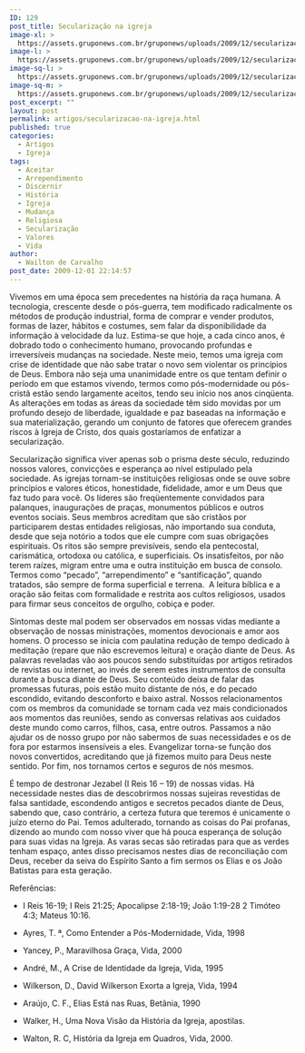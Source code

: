```yaml
---
ID: 129
post_title: Secularização na igreja
image-xl: >
  https://assets.gruponews.com.br/gruponews/uploads/2009/12/secularizacao_na_igreja.jpg
image-l: >
  https://assets.gruponews.com.br/gruponews/uploads/2009/12/secularizacao_na_igreja.jpg
image-sq-l: >
  https://assets.gruponews.com.br/gruponews/uploads/2009/12/secularizacao_na_igreja.jpg
image-sq-m: >
  https://assets.gruponews.com.br/gruponews/uploads/2009/12/secularizacao_na_igreja-720x550.jpg
post_excerpt: ""
layout: post
permalink: artigos/secularizacao-na-igreja.html
published: true
categories:
  - Artigos
  - Igreja
tags:
  - Aceitar
  - Arrependimento
  - Discernir
  - História
  - Igreja
  - Mudança
  - Religiosa
  - Secularização
  - Valores
  - Vida
author:
  - Wailton de Carvalho
post_date: 2009-12-01 22:14:57
---
```

Vivemos em uma época sem precedentes na história da raça humana. A tecnologia, crescente desde o pós-guerra, tem modificado radicalmente os métodos de produção industrial, forma de comprar e vender produtos, formas de lazer, hábitos e costumes, sem falar da disponibilidade da informação à velocidade da luz. Estima-se que hoje, a cada cinco anos, é dobrado todo o conhecimento humano, provocando profundas e irreversíveis mudanças na sociedade. Neste meio, temos uma igreja com crise de identidade que não sabe tratar o novo sem violentar os princípios de Deus. Embora não seja uma unanimidade entre os que tentam definir o período em que estamos vivendo, termos como pós-modernidade ou pós-cristã estão sendo largamente aceitos, tendo seu início nos anos cinqüenta. As alterações em todas as áreas da sociedade têm sido movidas por um profundo desejo de liberdade, igualdade e paz baseadas na informação e sua materialização, gerando um conjunto de fatores que oferecem grandes riscos à Igreja de Cristo, dos quais gostaríamos de enfatizar a secularização.

Secularização significa viver apenas sob o prisma deste século, reduzindo nossos valores, convicções e esperança ao nível estipulado pela sociedade. As igrejas tornam-se instituições religiosas onde se ouve sobre princípios e valores éticos, honestidade, fidelidade, amor e um Deus que faz tudo para você. Os líderes são freqüentemente convidados para palanques, inaugurações de praças, monumentos públicos e outros eventos sociais. Seus membros acreditam que são cristãos por  participarem destas entidades religiosas, não importando sua conduta, desde que seja notório a todos que ele cumpre com suas obrigações espirituais. Os ritos são sempre previsíveis, sendo ela pentecostal, carismática, ortodoxa ou católica, e superficiais. Os insatisfeitos, por não terem raízes, migram entre uma e outra instituição em busca de consolo. Termos como “pecado”, “arrependimento” e “santificação”, quando tratados, são sempre de forma superficial e terrena.  A leitura bíblica e a oração são feitas com formalidade e restrita aos cultos religiosos, usados para firmar seus conceitos de orgulho, cobiça e poder.

Sintomas deste mal podem ser observados em nossas vidas mediante a observação de nossas ministrações, momentos devocionais e amor aos homens. O processo se inicia com paulatina redução de tempo dedicado à meditação (repare que não escrevemos leitura) e oração diante de Deus. As palavras reveladas vão aos poucos sendo substituídas por artigos retirados de revistas ou internet, ao invés de serem estes instrumentos de consulta durante a busca diante de Deus. Seu conteúdo deixa de falar das promessas futuras, pois estão muito distante de nós, e do pecado escondido, evitando desconforto e baixo astral. Nossos relacionamentos com os membros da comunidade se tornam cada vez mais condicionados aos momentos das reuniões, sendo as conversas relativas aos cuidados deste mundo como carros, filhos, casa, entre outros. Passamos a não ajudar os de nosso grupo por não sabermos de suas necessidades e os de fora por estarmos insensíveis a eles. Evangelizar torna-se função dos novos convertidos, acreditando que já fizemos muito para Deus neste sentido. Por fim, nos tornamos certos e seguros de nós mesmos.

É tempo de destronar Jezabel (I Reis 16 – 19) de nossas vidas. Há necessidade nestes dias de descobrirmos nossas sujeiras revestidas de falsa santidade, escondendo antigos e secretos pecados diante de Deus, sabendo que, caso contrário, a certeza futura que teremos é unicamente o juízo eterno do Pai. Temos adulterado, tornando as coisas do Pai profanas, dizendo ao mundo com nosso viver que há pouca esperança de solução para suas vidas na Igreja. As varas secas são retiradas para que as verdes tenham espaço, antes disso precisamos nestes dias de reconciliação com Deus, receber da seiva do Espírito Santo a fim sermos os Elias e os João Batistas para esta geração.

Referências:

- I Reis 16-19; I Reis 21:25; Apocalipse 2:18-19; João 1:19-28 2 Timóteo 4:3; Mateus 10:16.

- Ayres, T. ª, Como Entender a Pós-Modernidade, Vida, 1998

- Yancey, P., Maravilhosa Graça, Vida, 2000

- André, M., A Crise de Identidade da Igreja, Vida, 1995

- Wilkerson, D., David Wilkerson Exorta a Igreja, Vida, 1994

- Araújo, C. F., Elias Está nas Ruas, Betânia, 1990

- Walker, H., Uma Nova Visão da História da Igreja, apostilas.

- Walton, R. C, História da Igreja em Quadros, Vida, 2000.